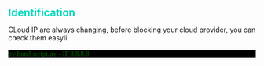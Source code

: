 <h1 style="color:#00dabf;font-weight:bold;font-size:21Px;">Identification</h1>
CLoud IP are always changing, before blocking your cloud provider, you can check them easyli.<br>
<br>
<div style="font-family:'Helvetica, Sans-Serif';color:darkgreen;background-color:black;">python3 script.py --IP 8.8.8.8</div>